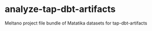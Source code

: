 # analyze-tap-dbt-artifacts
Meltano project file bundle of Matatika datasets for tap-dbt-artifacts 
